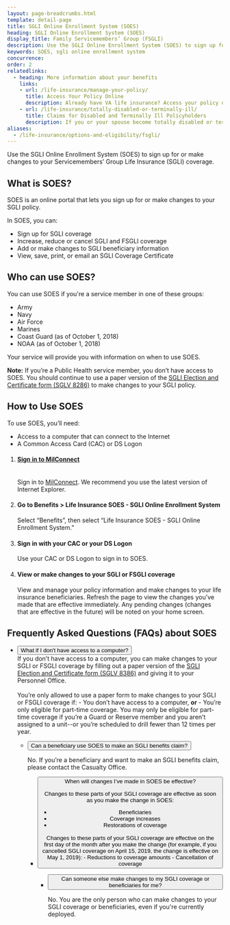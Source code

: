 ```yaml
---
layout: page-breadcrumbs.html
template: detail-page
title: SGLI Online Enrollment System (SOES)
heading: SGLI Online Enrollment System (SOES)
display_title: Family Servicemembers’ Group (FSGLI)
description: Use the SGLI Online Enrollment System (SOES) to sign up for, view, or make changes to your Servicemembers’ Group Life Insurance (SGLI) coverage.
keywords: SOES, sgli online enrollment system
concurrence: 
order: 2
relatedlinks:
  - heading: More information about your benefits
    links:
    - url: /life-insurance/manage-your-policy/
      title: Access Your Policy Online
      description: Already have VA life insurance? Access your policy online.
    - url: /life-insurance/totally-disabled-or-terminally-ill/
      title: Claims for Disabled and Terminally Ill Policyholders
      description: If you or your spouse become totally disabled or terminally ill, find out if you can get certain benefits.
aliases:
  - /life-insurance/options-and-eligibility/fsgli/
---
```


<div class="va-introtext">


Use the SGLI Online Enrollment System (SOES) to sign up for or make changes to your Servicemembers’ Group Life Insurance (SGLI) coverage.

</div>


 
## What is SOES?
 
SOES is an online portal that lets you sign up for or make changes to your SGLI policy. 
 
In SOES, you can:
- Sign up for SGLI coverage
- Increase, reduce or cancel SGLI and FSGLI coverage
- Add or make changes to SGLI beneficiary information
- View, save, print, or email an SGLI Coverage Certificate

## Who can use SOES?
 
You can use SOES if you're a service member in one of these groups:
- Army
- Navy
- Air Force
- Marines
- Coast Guard (as of October 1, 2018)
- NOAA (as of October 1, 2018)


Your service will provide you with information on when to use SOES.
 
<b>Note:</b> If you’re a Public Health service member, you don’t have access to SOES. You should continue to use a paper version of the [SGLI Election and Certificate form (SGLV 8286)](https://benefits.va.gov/INSURANCE/forms/SGLV_8286_ed2013-04.pdf) to make changes to your SGLI policy. 

 
## How to Use SOES
 
To use SOES, you’ll need:
 
- Access to a computer that can connect to the Internet
- A Common Access Card (CAC) or DS Logon

<ol class="process">
  <li class="process-step list-one"><h4><a href="http://www.dmdc.osd.mil/milconnect">Sign in to MilConnect</a></h4><br>
  Sign in to <a href="http://www.dmdc.osd.mil/milconnect">MilConnect</a>. We recommend you use the latest version of Internet Explorer.</li>
  <li class="process-step list-two"><h4>Go to Benefits > Life Insurance SOES - SGLI Online Enrollment System</h4> 
  Select “Benefits”, then select “Life Insurance SOES - SGLI Online Enrollment System.” </li>
  <li class="process-step list-three"><h4>Sign in with your CAC or your DS Logon</h4> 
  Use your CAC or DS Logon to sign in to SOES.</li>
    <li class="process-step list-four"><h4>View or make changes to your SGLI or FSGLI coverage</h4> 
 View and manage your policy information and make changes to your life insurance beneficiaries. Refresh the page to view the changes you’ve made that are effective immediately. Any pending changes (changes that are effective in the future) will be noted on your home screen. </li>
</ol>

## Frequently Asked Questions (FAQs) about SOES

<ul class="usa-accordion" aria-multiselectable="true">
<li>
<button class="usa-button-unstyled usa-accordion-button" aria-controls="no-computer">What if I don't have access to a computer?
</button>
<div id="no-computer" class="usa-accordion-content">
If you don’t have access to a computer, you can make changes to your SGLI or FSGLI coverage by filling out a paper version of the <a href="https://benefits.va.gov/INSURANCE/forms/SGLV_8286_ed2013-04.pdf">SGLI Election and Certificate form (SGLV 8386)</a> and giving it to your Personnel Office.
<br>
<br>
You’re only allowed to use a paper form to make changes to your SGLI or FSGLI coverage if: 
- You don’t have access to a computer, <b>or</b>
- You’re only eligible for part-time coverage. You may only be eligible for part-time coverage if you’re a Guard or Reserve member and you aren’t assigned to a unit--or you’re scheduled to drill fewer than 12 times per year.

</div>
</li>

<ul class="usa-accordion" aria-multiselectable="true">
<li>
<button class="usa-button-unstyled usa-accordion-button" aria-controls="beneficiary-claim">Can a beneficiary use SOES to make an SGLI benefits claim?
</button>
<div id="beneficiary-claim" class="usa-accordion-content">

No. If you’re a beneficiary and want to make an SGLI benefits claim, please contact the Casualty Office.


</div>
</li>

<ul class="usa-accordion" aria-multiselectable="true">
<li>
<button class="usa-button-unstyled usa-accordion-button" aria-controls="changes-effective">When will changes I’ve made in SOES be effective? 
<div id="changes-effective" class="usa-accordion-content">

Changes to these parts of your SGLI coverage are effective as soon as you make the change in SOES:

- Beneficiaries
- Coverage increases
- Restorations of coverage
<br>
Changes to these parts of your SGLI coverage are effective on the first day of the month after you make the change (for example, if you cancelled SGLI coverage on April 15, 2019, the change is effective on May 1, 2019): 
- Reductions to coverage amounts
- Cancellation of coverage 

</div>
</li>
<ul class="usa-accordion" aria-multiselectable="true">
<li>
<button class="usa-button-unstyled usa-accordion-button" aria-controls="deployed">Can someone else make changes to my SGLI coverage or beneficiaries for me?
</button>
<div id="deployed" class="usa-accordion-content">

No. You are the only person who can make changes to your SGLI coverage or beneficiaries, even if you're currently deployed.

</div>
</li>





